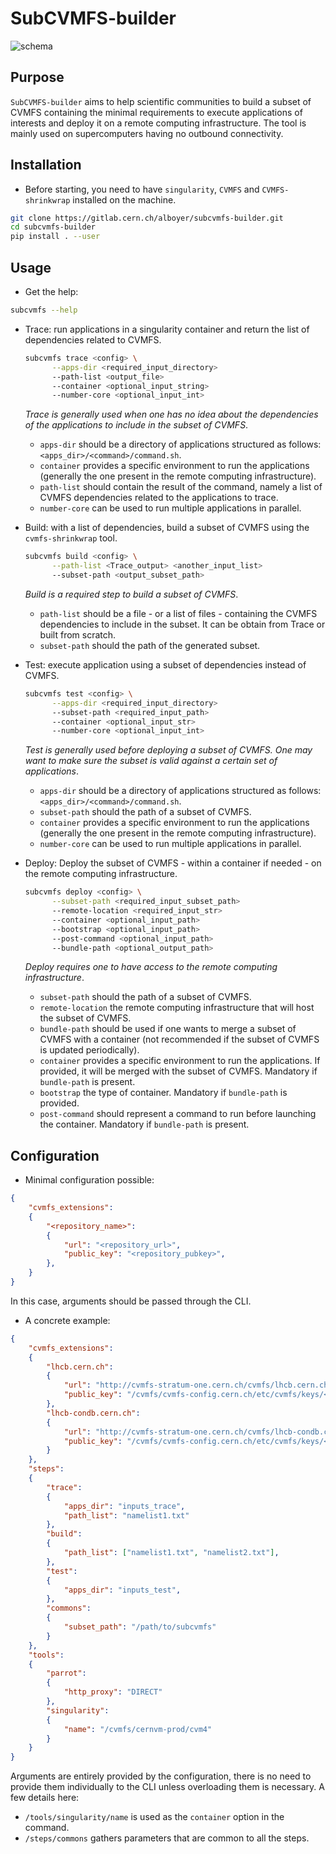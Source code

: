 # SubCVMFS-builder

![schema](subCVMFS-builder.png)

## Purpose

`SubCVMFS-builder` aims to help scientific communities to build a subset of CVMFS containing the minimal requirements to execute applications of interests and deploy it on a remote computing infrastructure.
The tool is mainly used on supercomputers having no outbound connectivity.

## Installation

- Before starting, you need to have `singularity`, `CVMFS` and `CVMFS-shrinkwrap` installed on the machine.

```bash
git clone https://gitlab.cern.ch/alboyer/subcvmfs-builder.git
cd subcvmfs-builder
pip install . --user
```

## Usage

- Get the help:

```bash
subcvmfs --help
```

- Trace: run applications in a singularity container and return the list of dependencies related to CVMFS.

  ```bash
  subcvmfs trace <config> \
		--apps-dir <required_input_directory>
		--path-list <output_file>
		--container <optional_input_string>
		--number-core <optional_input_int>
  ```

  *Trace is generally used when one has no idea about the dependencies of the applications to include in the subset of CVMFS*.

  - `apps-dir` should be a directory of applications structured as follows:  `<apps_dir>/<command>/command.sh`.
  - `container` provides a specific environment to run the applications (generally the one present in the remote computing infrastructure).
  - `path-list` should contain the result of the command, namely a list of CVMFS dependencies related to the applications to trace.
  - `number-core` can be used to run multiple applications in parallel.

- Build: with a list of dependencies, build a subset of CVMFS using the `cvmfs-shrinkwrap` tool.

  ```bash
  subcvmfs build <config> \
		--path-list <Trace_output> <another_input_list>
		--subset-path <output_subset_path>
  ```

  *Build is a required step to build a subset of CVMFS*.

  - `path-list` should be a file - or a list of files - containing the CVMFS dependencies to include in the subset. It can be obtain from Trace or built from scratch.
  - `subset-path` should the path of the generated subset.

- Test: execute application using a subset of dependencies instead of CVMFS.

  ```bash
  subcvmfs test <config> \
		--apps-dir <required_input_directory>
		--subset-path <required_input_path>
		--container <optional_input_str>
		--number-core <optional_input_int>
  ```

  *Test is generally used before deploying a subset of CVMFS. One may want to make sure the subset is valid against a certain set of applications*.

  - `apps-dir` should be a directory of applications structured as follows:  `<apps_dir>/<command>/command.sh`.
  - `subset-path` should the path of a subset of CVMFS.
  - `container` provides a specific environment to run the applications (generally the one present in the remote computing infrastructure).
  - `number-core` can be used to run multiple applications in parallel.

- Deploy: Deploy the subset of CVMFS - within a container if needed - on the remote computing infrastructure.

  ```bash
  subcvmfs deploy <config> \
		--subset-path <required_input_subset_path>
		--remote-location <required_input_str>
		--container <optional_input_path>
		--bootstrap <optional_input_path>
		--post-command <optional_input_path>
		--bundle-path <optional_output_path>
  ```

  *Deploy requires one to have access to the remote computing infrastructure*.

  - `subset-path` should the path of a subset of CVMFS.
  - `remote-location` the remote computing infrastructure that will host the subset of CVMFS.
  - `bundle-path` should be used if one wants to merge a subset of CVMFS with a container (not recommended if the subset of CVMFS is updated periodically).
  - `container` provides a specific environment to run the applications. If provided, it will be merged with the subset of CVMFS. Mandatory if `bundle-path` is present.
  - `bootstrap` the type of container. Mandatory if `bundle-path` is provided.
  - `post-command` should represent a command to run before launching the container. Mandatory if `bundle-path` is present.

## Configuration

- Minimal configuration possible:

```json
{
	"cvmfs_extensions":
	{
		"<repository_name>":
		{
			"url": "<repository_url>",
			"public_key": "<repository_pubkey>",
		},
	}
}
```

In this case, arguments should be passed through the CLI.

- A concrete example:

```json
{
	"cvmfs_extensions":
	{
		"lhcb.cern.ch":
		{
			"url": "http://cvmfs-stratum-one.cern.ch/cvmfs/lhcb.cern.ch",
			"public_key": "/cvmfs/cvmfs-config.cern.ch/etc/cvmfs/keys/<key.pub>",
		},
		"lhcb-condb.cern.ch":
		{
			"url": "http://cvmfs-stratum-one.cern.ch/cvmfs/lhcb-condb.cern.ch",
			"public_key": "/cvmfs/cvmfs-config.cern.ch/etc/cvmfs/keys/<key.pub>",
		}
	},
	"steps":
	{
		"trace":
		{
			"apps_dir": "inputs_trace",
			"path_list": "namelist1.txt"
		},
		"build":
		{
			"path_list": ["namelist1.txt", "namelist2.txt"],
		},
		"test":
		{
			"apps_dir": "inputs_test",
		},
		"commons":
		{
			"subset_path": "/path/to/subcvmfs"
		}
	},
	"tools":
	{
		"parrot":
		{
			"http_proxy": "DIRECT"
		},
		"singularity":
		{
			"name": "/cvmfs/cernvm-prod/cvm4"
		}
	}
}
```

Arguments are entirely provided by the configuration, there is no need to provide them individually to the CLI unless overloading them is necessary.
A few details here:
- `/tools/singularity/name` is used as the `container` option in the command.
- `/steps/commons` gathers parameters that are common to all the steps.
